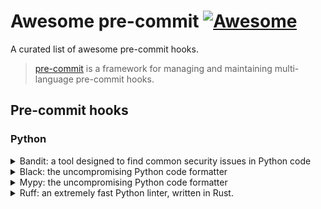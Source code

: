 # Awesome pre-commit [![Awesome](https://awesome.re/badge-flat2.svg)](https://awesome.re)
A curated list of awesome pre-commit hooks.

> [pre-commit](https://pre-commit.com/ ) is a framework for managing and maintaining multi-language pre-commit hooks.

## Pre-commit hooks

### Python
<details>
  <summary>Bandit: a tool designed to find common security issues in Python code</summary>
  
  ##### Links
  - GitHub repository: [bandit](https://github.com/PyCQA/bandit)
  - Documentation: [here](https://bandit.readthedocs.io/en/latest/)
  ##### Example
  ```yaml
  repos:
  - repo: https://github.com/PyCQA/bandit
    rev: '1.7.5' # Update me!
    hooks:
    - id: bandit
  ```
</details>
<details>
  <summary>Black: the uncompromising Python code formatter</summary>
  
  ##### Links
  - GitHub repository: [black](https://github.com/psf/black)
  - Documentation: [here](https://black.readthedocs.io/en/stable/)
  ##### Example
  ```yaml
  repos:
  - repo: https://github.com/psf/black
    rev: 23.3.0
    hooks:
      - id: black
        # It is recommended to specify the latest version of Python
        # supported by your project here, or alternatively use
        # pre-commit's default_language_version, see
        # https://pre-commit.com/#top_level-default_language_version
        language_version: python3.9
  ```
</details>
<details>
  <summary>Mypy: the uncompromising Python code formatter</summary>
  
  ##### Links
  - GitHub repository: [mypy](https://github.com/pre-commit/mirrors-mypy)
  - Documentation: [here](https://mypy.readthedocs.io/en/stable/)
  ##### Example
  ```yaml
  - repo: https://github.com/pre-commit/mirrors-mypy
    rev: 'v1.3.0'  # Use the sha / tag you want to point at
    hooks:
    - id: mypy
  ```
</details>
<details>
  <summary>Ruff: an extremely fast Python linter, written in Rust.</summary>
  
  ##### Links
  - GitHub repository: [ruff](https://github.com/astral-sh/ruff)
  - Documentation: [here](https://beta.ruff.rs/docs/)
  ##### Example
  ```yaml
  repos:
    - repo: https://github.com/astral-sh/ruff-pre-commit
    # Ruff version.
    rev: v0.0.272
    hooks:
    - id: ruff
  ```
</details>

  
